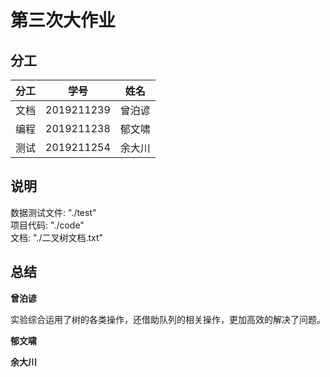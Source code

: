 # 第三次大作业

## 分工

| 分工 |    学号    |  姓名  |
| :--: | :--------: | :----: |
| 文档 | 2019211239 | 曾泊谚 |
| 编程 | 2019211238 | 郁文啸 |
| 测试 | 2019211254 | 余大川 |

## 说明

数据测试文件: "./test"<br>
项目代码: "./code"<br>
文档:  "./二叉树文档.txt"<br>

## 总结

**曾泊谚**

实验综合运用了树的各类操作，还借助队列的相关操作，更加高效的解决了问题。

**郁文啸**

**余大川**
